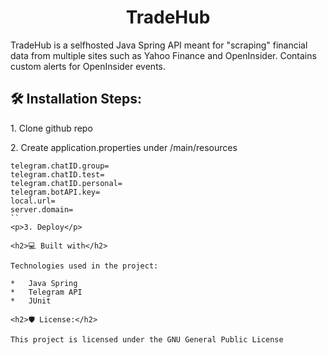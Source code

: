 <h1 align="center" id="title">TradeHub</h1>

<p id="description">TradeHub is a selfhosted Java Spring API meant for "scraping" financial data from multiple sites such as Yahoo Finance and OpenInsider. Contains custom alerts for OpenInsider events.</p>

<h2>🛠️ Installation Steps:</h2>

<p>1. Clone github repo</p>

<p>2. Create application.properties under /main/resources</p>

```
telegram.chatID.group=
telegram.chatID.test=
telegram.chatID.personal=
telegram.botAPI.key=
local.url=
server.domain=
``  
<p>3. Deploy</p>

<h2>💻 Built with</h2>

Technologies used in the project:

*   Java Spring
*   Telegram API
*   JUnit

<h2>🛡️ License:</h2>

This project is licensed under the GNU General Public License
